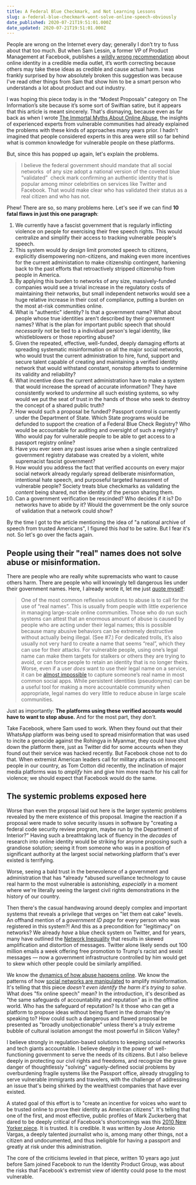 ```yaml
---
title: A Federal Blue Checkmark, and Not Learning Lessons
slug: a-federal-blue-checkmark-wont-solve-online-speech-obviously
date_published: 2020-07-21T19:51:01.000Z
date_updated: 2020-07-21T19:51:01.000Z
---
```


People are wrong on the Internet every day; generally I don’t try to fuss about that too much. But when Sam Lessin, a former VP of Product Management at Facebook, publishes a [wildly wrong recommendation](https://www.theinformation.com/articles/the-simple-and-practical-steps-the-federal-government-should-take-to-fix-online-speech) about online identity in a credible media outlet, it’s worth correcting because others may take these ideas as credible and cause actual harm. I was frankly surprised by how absolutely broken this suggestion was because I've read other things from Sam that show him to be a smart person who understands a lot about product and out industry.

I was hoping this piece today is in the “Modest Proposals” category on The Information’s site because it’s some sort of Swiftian satire, but it appears that this article is meant sincerely. That's dismaying, because even as far back as when I wrote [The Immortal Myths About Online Abuse](https://medium.com/humane-tech/the-immortal-myths-about-online-abuse-a156e3370aee), the insights of experienced experts from vulnerable communities had already explained the problems with these kinds of approaches many years prior. I hadn't imagined that people considered experts in this area were still so far behind what is common knowledge for vulnerable people on these platforms.

But, since this has popped up again, let's explain the problems.

> I believe the federal government should mandate that all social networks  of any size adopt a national version of the coveted blue “validated”  check mark confirming an authentic identity that is popular among minor celebrities on services like Twitter and Facebook. That would make clear who has validated their status as a real citizen and who has not.

Phew! There are so, so many problems here. Let's see if we can find **10 fatal flaws in just this one paragraph**:

1. We currently have a fascist government that is regularly inflicting violence on people for exercising their free speech rights. This would centralize and simplify their access to tracking vulnerable people's speech.
2. This system would *by design* limit promoted speech to citizens, explicitly disempowering non-citizens, and making even more incentives for the current administation to make citizenship contingent, harkening back to the past efforts that retroactively stripped citizenship from people in America.
3. By applying this burden to networks of any size, massively-funded companies would see a trivial increase in the regulatory costs of maintaining their networks, but small independent networks would see a huge relative increase in their cost of compliance, putting a burden on the most at-risk communities online.
4. What is "authentic" identity? Is that a government name? What about people whose true identities aren't described by their government names? What is the plan for important public speech that should *necessarily* not be tied to a individual person's legal identity, like whistleblowers or those reporting abuse?
5. Given the repeated, effective, well-funded, deeply damaging efforts at spreading systematic misinformation on all the major social networks, who would trust the current administration to hire, fund, support and secure talent capable of creating and maintaining a verified identity network that would withstand constant, nonstop attempts to undermine its validity and reliability?
6. What incentive does the current administration have to make a system that would increase the spread of accurate information? They have consistently worked to *undermine* all such existing systems, so why would we put the seat of trust in the hands of those who seek to destroy the concept of a shared public truth?
7. How would such a proposal be funded? Passport control is currently under the Department of State. Which State programs would be defunded to support the creation of a Federal Blue Check Registry? Who would be accountable for auditing and oversight of such a registry? Who would pay for vulnerable people to be able to get access to a passport registry online?
8. Have you ever seen any past issues arise when a single centralized government registry database was created by a violent, white supremacist fascist government? 
9. How would you address the fact that verified accounts on every major social network already regularly spread deliberate misinformation, intentional hate speech, and purposeful targeted harassment of vulnerable people? Society treats blue checkmarks as validating the *content* being shared, not the identity of the person sharing them.
10. Can a government verification be rescinded? Who decides if it is? Do networks have to abide by it? Would the government be the only source of validation that a network could show? 

By the time I got to the article mentioning the idea of "a national archive of speech from trusted Americans", I figured this *had* to be satire. But I fear it's not. So let's go over the facts again.

## People using their "real" names does not solve abuse or misinformation.

There are people who are really white supremacists who want to cause others harm. There are people who will knowingly tell dangerous lies under their government names. Here, I already wrote it, let me just [quote myself](https://medium.com/humane-tech/the-immortal-myths-about-online-abuse-a156e3370aee):

> One of the most common reflexive solutions to abuse is to call for the use of “real names”. This is usually from people with little experience in managing large-scale online communities. Those who do run such systems can attest that an enormous amount of abuse is caused by people who are acting under their legal names; this is possible because many abusive behaviors can be extremely destructive without actually being illegal. (See #7.) For dedicated trolls, it’s also usually not very hard to create a name that seems “real”, which they can use for their attacks. For vulnerable people, using one’s legal name can make them targets for stalkers or others they are trying to avoid, or can force people to retain an identity that is no longer theirs. Worse, even if a user *does* want to use their legal name on a service, it can be [almost impossible](https://www.kalzumeus.com/2010/06/17/falsehoods-programmers-believe-about-names/) to capture someone’s real name in most common social apps. While persistent identities (pseudonyms) can be a useful tool for making a more accountable community when appropriate, legal names do very little to reduce abuse in large scale communities.

Just as importantly: **The platforms using these verified accounts would have to want to stop abuse.** And for the most part, they *don't.*

Take Facebook, where Sam used to work. When they found out that their WhatsApp platform was being used to spread misinformation that was used to incite a genocide against the Rohingya in Myanmar, they could have shut down the platform there, just as Twitter did for some accounts when they found out their service was hacked recently. But Facebook chose not to do that. When extremist American leaders call for military attacks on innocent people in our country, as Tom Cotton did recently, the inclination of major media platforms was to *amplify* him and give him more reach for his call for violence; we should expect that Facebook would do the same.

## The systemic problems exposed here

Worse than even the proposal laid out here is the larger systemic problems revealed by the mere existence of this proposal. Imagine the reaction if a proposal were made to solve security issues in software by "creating a federal code security review program, maybe run by the Department of Interior?" Having such a breathtaking lack of fluency in the *decades* of research into online identity would be striking for anyone proposing such a grandiose solution; seeing it from someone who was in a position of significant authority at the largest social networking platform that's ever existed is terrifying.

Worse, seeing a bald trust in the benevolence of a government and administration that has *already *abused surveillance technology to cause real harm to the most vulnerable is astonishing, *especially* in a moment where we're literally seeing the largest civil rights demonstrations in the history of our country.

Then there's the casual handwaving around deeply complex and important systems that reveals a privilege that verges on "let them eat cake" levels. An offhand mention of a *government ID page* for every person who was registered in this system?! And this as a precondition for "legitimacy" on networks? We already *have* a blue check system on Twitter, and for years, many have outlined the [Network Inequality](https://medium.com/humane-tech/network-inequality-3309fb1aac59) that results in skewed amplification and distortion of messages. Twitter alone likely sends out 100 million emails a week offering free promotion to Trump's racist and sexist messages — now a government infrastructure controlled by him would get to skew which other people could be similarly amplified.

We know the [dynamics of how abuse happens online](https://medium.com/humane-tech/the-online-abuse-playbook-575648c9f798). We know the patterns of how [social networks are manipulated](https://datasociety.net/research/media-manipulation/) to amplify misinformation. It's telling that this piece *doesn't even identify the harm it's trying to solve.* What does "fix online speech" mean? In the introduction, it's described as "the same safeguards of accountability and reputation" as in the offline world. Who has the safeguard of reputation? Is it those who can get a platform to propose ideas without being fluent in the domain they're speaking to? How could such a dangerous and flawed proposal be presented as "broadly unobjectionable" unless there's a truly extreme bubble of cultural isolation amongst the most powerful in Silicon Valley?

I believe strongly in regulation-based solutions to keeping social networks and tech giants accountable. I believe deeply in the power of well-functioning government to serve the needs of its citizens. But I also believe deeply in protecting our civil rights and freedoms, and recognize the grave danger of thoughtlessly "solving" vaguely-defined social problems by overburdening fragile systems like the Passport office, already struggling to serve vulnerable immigrants and travelers, with the challenge of addressing an issue that's being shirked by the wealthiest companies that have ever existed.

A stated goal of this effort is to "create an incentive for voices who want to be trusted online to prove their identity as American citizens". It's telling that one of the first, and most effective, public profiles of Mark Zuckerberg that dared to be deeply critical of Facebook's shortcomings was this [2010 New Yorker piece](https://www.newyorker.com/magazine/2010/09/20/the-face-of-facebook). It is trusted. It is credible. It was written by Jose Antonio Vargas, a deeply talented journalist who is, among many other things, not a citizen and undocumented, and thus ineligible for having a passport and greatly at risk under this administration.

The core of the criticisms leveled in that piece, written 10 years ago just before Sam joined Facebook to run the Identity Product Group, was about the risks that Facebook's extremist view of identity could pose to the most vulnerable.

